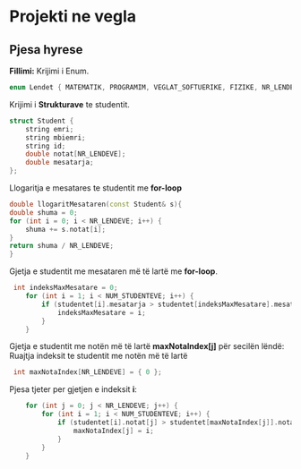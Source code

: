 # Projekti ne vegla
## Pjesa hyrese
**Fillimi:** Krijimi i Enum.
```cpp
enum Lendet { MATEMATIK, PROGRAMIM, VEGLAT_SOFTUERIKE, FIZIKE, NR_LENDEVE };
```
Krijimi i **Strukturave** te studentit.
```cpp
struct Student {
    string emri;
    string mbiemri;
    string id;
    double notat[NR_LENDEVE];
    double mesatarja;
};
```
Llogaritja e mesatares te studentit me **for-loop**
```cpp
double llogaritMesataren(const Student& s){
double shuma = 0;
for (int i = 0; i < NR_LENDEVE; i++) {
    shuma += s.notat[i];
}
return shuma / NR_LENDEVE;
}
```

Gjetja e studentit me mesataren më të lartë me **for-loop**.
```cpp
 int indeksMaxMesatare = 0;
    for (int i = 1; i < NUM_STUDENTEVE; i++) {
        if (studentet[i].mesatarja > studentet[indeksMaxMesatare].mesatarja) {
            indeksMaxMesatare = i;
        }
    }
```
Gjetja e studentit me notën më të lartë **maxNotaIndex[j]** për secilën lëndë:
Ruajtja indeksit te studentit me notën më të lartë
```cpp
 int maxNotaIndex[NR_LENDEVE] = { 0 };
```
Pjesa tjeter per gjetjen e indeksit **i**:
```cpp
    for (int j = 0; j < NR_LENDEVE; j++) {
        for (int i = 1; i < NUM_STUDENTEVE; i++) {
            if (studentet[i].notat[j] > studentet[maxNotaIndex[j]].notat[j]) {
                maxNotaIndex[j] = i;
            }
        }
    }
```
